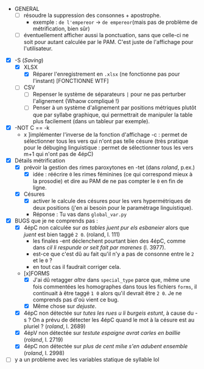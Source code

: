 - GENERAL
  - [ ] résoudre la suppression des consonnes + apostrophe.
    - exemple : `de l'empereor` -> `de empereor`(mais pas de problème de métrification, bien sûr)
  - [ ] éventuellement afficher aussi la ponctuation, sans que celle-ci ne soit pour autant calculée par le PAM. C'est juste de l'affichage pour l'utilisateur.
- [X] -S (_Saving_)
  - [X] XLSX
    - [X] Réparer l'enregistrement en `.xlsx` (ne fonctionne pas pour l'instant) [FONCTIONNE WTF]
  - [ ] CSV
    - [ ] Repenser le système de séparateurs `|` pour ne pas perturber l'alignement {Whaow compliqué !}
    - [ ] Penser à un système d'alignement par positions métriques plutôt que par syllabe graphique, qui permettrait de manipuler la table plus facilement (dans un tableur par exemple).
- [x] -NOT C == -k
  - x ]implémenter l'inverse de la fonction d'affichage -c : permet de sélectionner tous les vers qui n'ont pas telle césure (très pratique pour le débuging linguistique : permet de sélectionner tous les vers m+1 qui n'ont pas de 4épC)
- [X] Détails métrification
  - [X] prévoir la gestion des rimes paroxytones en -tet (dans _roland_, p.ex.)
    - [X] idée : réécrire ```0``` les rimes féminines (ce qui correspond mieux à la prosodie) et dire au PAM de ne pas compter le ```0``` en fin de ligne.
  - [x] Césures
    - [x] activer le calcule des césures pour les vers hypermétriques de deux positions (j'en ai besoin pour le paramétrage linguistique).
    - Réponse : Tu vas dans ```global_var.py```
- [x] BUGS que je ne comprends pas :
  - [x] 4épC non calculée sur _as tables juent pur els esbaneier_ alors que _juent_ est bien taggé `2 0`. (roland, l. 111)
    - les finales -ent déclenchent pourtant bien des 4épC, comme dans _cil li respunde or seit fait par marenes_ (l. 3977).
    - est-ce que c'est dû au fait qu'il n'y a pas de consonne entre le `2` et le `0` ?
    - en tout cas il faudrait corriger cela.
  - [x]FORMS
    - [x] J'ai dû retagger _altre_ dans `special_type` parce que, même une fois commentées les homographes dans tous les fichiers `forms`, il continuait à être taggé `1 0` alors qu'il devrait être `2 0`. Je ne comprends pas d'où vient ce bug.
    - [x] Même chose sur _dejuste_.
  - [x] 4épC non détectée sur _tutes les rues u li burgeis estunt_, à cause du -s ? On a prévu de détecter les 4épC quand le mot à la césure est au pluriel ? (_roland_, l. 2689)
  - [x] 4épV non détectée sur _testute espaigne avrat carles en baillie_ (_roland_, l. 2719)
  - [x] 4épC non détectée sur _plus de cent milιe s'en adubent ensemble_ (_roland_, l. 2998)
- [ ] y a un probleme avec les variables statique de syllable lol
